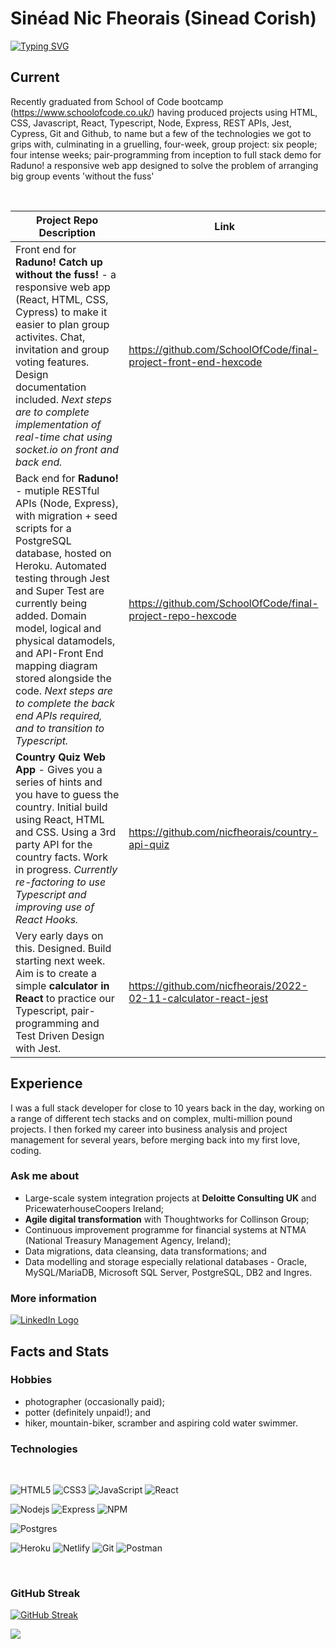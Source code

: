 # Sinéad Nic Fheorais (Sinead Corish)

<!-- From here: https://readme-typing-svg.herokuapp.com/demo/ -->

[![Typing SVG](https://readme-typing-svg.herokuapp.com?size=21&color=4296B3&lines=Developer+Analyst+Civil+Engineer+;Javascript+React+Node+Express;PostgreSQL+MySQL+Oracle+SQLServer)](https://git.io/typing-svg)

## Current

Recently graduated from School of Code bootcamp
(https://www.schoolofcode.co.uk/) having produced projects using HTML, CSS,
Javascript, React, Typescript, Node, Express, REST APIs, Jest, Cypress, Git and
Github, to name but a few of the technologies we got to grips with, culminating
in a gruelling, four-week, group project: six people; four intense weeks;
pair-programming from inception to full stack demo for Raduno! a responsive web
app designed to solve the problem of arranging big group events 'without the
fuss'

 <br />

| Project Repo Description                                                                                                                                                                                                                                                                                                                                                                                                   | Link                                                            |
| -------------------------------------------------------------------------------------------------------------------------------------------------------------------------------------------------------------------------------------------------------------------------------------------------------------------------------------------------------------------------------------------------------------------------- | --------------------------------------------------------------- |
| Front end for **Raduno! Catch up without the fuss!** - a responsive web app (React, HTML, CSS, Cypress) to make it easier to plan group activites. Chat, invitation and group voting features. Design documentation included. _Next steps are to complete implementation of real-time chat using socket.io on front and back end._                                                                                         | https://github.com/SchoolOfCode/final-project-front-end-hexcode |
| Back end for **Raduno!** - mutiple RESTful APIs (Node, Express), with migration + seed scripts for a PostgreSQL database, hosted on Heroku. Automated testing through Jest and Super Test are currently being added. Domain model, logical and physical datamodels, and API-Front End mapping diagram stored alongside the code. _Next steps are to complete the back end APIs required, and to transition to Typescript._ | https://github.com/SchoolOfCode/final-project-repo-hexcode      |
| **Country Quiz Web App** - Gives you a series of hints and you have to guess the country. Initial build using React, HTML and CSS. Using a 3rd party API for the country facts. Work in progress. _Currently re-factoring to use Typescript and improving use of React Hooks._                                                                                                                                             | https://github.com/nicfheorais/country-api-quiz                 |
| Very early days on this. Designed. Build starting next week. Aim is to create a simple **calculator in React** to practice our Typescript, pair-programming and Test Driven Design with Jest.                                                                                                                                                                                                                              | https://github.com/nicfheorais/2022-02-11-calculator-react-jest |

## Experience

I was a full stack developer for close to 10 years back in the day, working on a
range of different tech stacks and on complex, multi-million pound projects. I
then forked my career into business analysis and project management for several
years, before merging back into my first love, coding.

<!-- | Company | Client/Project | Experience |
| ------- | -------------- | ---------- |
| TBC     | TBC            | TBC        |
| TBC     | TBC            | TBC        |
| TBC     | TBC            | TBC        |
| TBC     | TBC            | TBC        |
| TBC     | TBC            | TBC        |
| TBC     | TBC            | TBC        | -->

### Ask me about

-   Large-scale system integration projects at **Deloitte Consulting UK** and
    PricewaterhouseCoopers Ireland;
-   **Agile digital transformation** with Thoughtworks for Collinson Group;
-   Continuous improvement programme for financial systems at NTMA (National
    Treasury Management Agency, Ireland);
-   Data migrations, data cleansing, data transformations; and
-   Data modelling and storage especially relational databases - Oracle,
    MySQL/MariaDB, Microsoft SQL Server, PostgreSQL, DB2 and Ingres.

### More information

<a href="https://www.linkedin.com/in/sineadcorish" title="LinkedIn"><img src="https://img.shields.io/badge/LinkedIn-0077B5?style=for-the-badge&logo=linkedin&logoColor=white"  alt="LinkedIn Logo"  /></a>

## Facts and Stats

### Hobbies

-   photographer (occasionally paid);
-   potter (definitely unpaid!); and
-   hiker, mountain-biker, scramber and aspiring cold water swimmer.

### Technologies

<br />
<!-- TODO: add in Perl, PHP, C, PL/SQL, T-SQL -->

![HTML5](https://img.shields.io/badge/HTML5-E34F26?style=for-the-badge&logo=html5&logoColor=white)
![CSS3](https://img.shields.io/badge/CSS3-1572B6?style=for-the-badge&logo=css3&logoColor=white)
![JavaScript](https://img.shields.io/badge/JavaScript-323330?style=for-the-badge&logo=javascript&logoColor=F7DF1E)
![React](https://img.shields.io/badge/React-20232A?style=for-the-badge&logo=react&logoColor=61DAFB)

![Nodejs](https://img.shields.io/badge/Node.js-339933?style=for-the-badge&logo=nodedotjs&logoColor=white)
![Express](https://img.shields.io/badge/Express.js-404D59?style=for-the-badge)
![NPM](https://img.shields.io/badge/npm-CB3837?style=for-the-badge&logo=npm&logoColor=white)

![Postgres](https://img.shields.io/badge/postgres-%23316192.svg?style=for-the-badge&logo=postgresql&logoColor=white)

![Heroku](https://img.shields.io/badge/heroku-%23430098.svg?style=for-the-badge&logo=heroku&logoColor=white)
![Netlify](https://img.shields.io/badge/netlify-%23000000.svg?style=for-the-badge&logo=netlify&logoColor=#00C7B7)
![Git](https://img.shields.io/badge/git-%23F05033.svg?style=for-the-badge&logo=git&logoColor=white)
![Postman](https://img.shields.io/badge/Postman-FF6C37?style=for-the-badge&logo=postman&logoColor=white)

<br />

### GitHub Streak

[![GitHub Streak](https://github-readme-streak-stats.herokuapp.com?user=nicfheorais&theme=prussian&date_format=M%20j%5B%2C%20Y%5D)](https://git.io/streak-stats)

![](https://komarev.com/ghpvc/?username=nicfheorais&color=blue&label=Github+Profile+Views)

<!--
# TEST AREA -->

<!-- GITHUB PROFILE VIEWS: from  https://github.com/antonkomarev/github-profile-views-counter -->

<!-- ![](https://komarev.com/ghpvc/?username=nicfheorais&color=blue&label=Github+Profile+Views) -->

<!-- Github TRophies from https://github.com/ryo-ma/github-profile-trophy  -->

<!--
[![trophy](https://github-profile-trophy.vercel.app/?username=nicfheorais&theme=nord)](https://github.com/ryo-ma/github-profile-trophy)

<h3 align="left">Languages and Tools:</h3>
<p align="left">
<a href="https://www.cprogramming.com/" target="_blank"> <img src="https://devicons.github.io/devicon/devicon.git/icons/c/c-original.svg" alt="c" width="40" height="40"/> </a>

<a href="https://www.w3schools.com/cpp/" target="_blank">
<img src="https://devicons.github.io/devicon/devicon.git/icons/cplusplus/cplusplus-original.svg" alt="cplusplus" width="40" height="40"/>
</a> <a href="https://www.w3schools.com/css/" target="_blank">
<img src="https://devicons.github.io/devicon/devicon.git/icons/css3/css3-original-wordmark.svg" alt="css3" width="40" height="40"/>
</a> <a href="https://www.figma.com/" target="_blank">
<img src="https://www.vectorlogo.zone/logos/figma/figma-icon.svg" alt="figma" width="40" height="40"/>
</a> <a href="https://flutter.dev" target="_blank">
<img src="https://www.vectorlogo.zone/logos/flutterio/flutterio-icon.svg" alt="flutter" width="40" height="40"/>
</a> <a href="https://git-scm.com/" target="_blank">
<img src="https://www.vectorlogo.zone/logos/git-scm/git-scm-icon.svg" alt="git" width="40" height="40"/>
</a> <a href="https://www.w3.org/html/" target="_blank">
<img src="https://devicons.github.io/devicon/devicon.git/icons/html5/html5-original-wordmark.svg" alt="html5" width="40" height="40"/>
</a> <a href="https://www.linux.org/" target="_blank">
<img src="https://devicons.github.io/devicon/devicon.git/icons/linux/linux-original.svg" alt="linux" width="40" height="40"/>
</a> <a href="https://www.photoshop.com/en" target="_blank">
<img src="https://devicons.github.io/devicon/devicon.git/icons/photoshop/photoshop-plain.svg" alt="photoshop" width="40" height="40"/>
</a> <a href="https://www.python.org" target="_blank">
<img src="https://devicons.github.io/devicon/devicon.git/icons/python/python-original.svg" alt="python" width="40" height="40"/>
</a> </p> -->
